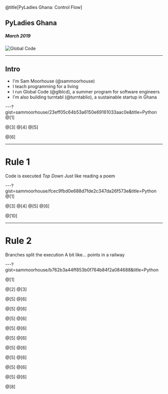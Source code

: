 @title[PyLadies Ghana: Control Flow]

## PyLadies Ghana
##### March 2019
![Global Code](/assets/img/GC_Logo_artwork_RGB-LOGO_colour_SMALL.png)

---
## Intro
* I'm Sam Moorhouse (@sammoorhouse)
* I teach programming for a living
* I run Global Code (@glblcd), a summer program for software engineers
* I'm also building turntabl (@turntablio), a sustainable startup in Ghana

---?gist=sammoorhouse/23eff05c64b53a6150e69161033aac0e&title=Python
@[1]

@[3]
@[4]
@[5]

@[6]

---
# Rule 1
Code is executed *Top Down*
Just like reading a poem

---?gist=sammoorhouse/fcec9fbd0e688d7fde2c347da26f573e&title=Python
@[1]

@[3]
@[4]
@[5]
@[6]

@[10]

---
# Rule 2
Branches split the execution
A bit like... points in a railway

---?gist=sammoorhouse/b762b3a44ff853b0f764b84f2a084688&title=Python

@[1]

@[2]
@[3]

@[5]
@[6]

@[5]
@[6]

@[5]
@[6]

@[5]
@[6]

@[5]
@[6]

@[5]
@[6]

@[5]
@[6]

@[5]
@[6]

@[5]
@[6]

@[8]

